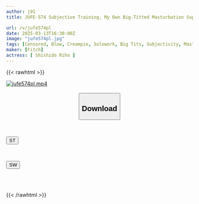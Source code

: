 ```yaml
---
author: j91
title: JUFE-574 Subjective Training, My Own Big-Titted Masturbation Support Pet, Teaching My Masochistic Student How To Help With Ejaculation, Riho Shishido

url: /v/jufe574pl
date: 2025-03-13T16:30:00Z
image: "jufe574pl.jpg"
tags: [Censored, Blow, Creampie, Solowork, Big Tits, Subjectivity, Masturbation Support	]
maker: [Fitch]
actress: [ Shishido Riho ]
---
```



{{< rawhtml >}}

<div class="video" data-videoid="4m7KPz0RP2HKjQD">
    <a href="javascript:;">
        <img src="/v/jufe574pl/jufe574pl.jpg" width="WIDTH" height="HEIGHT" alt="jufe574pl.mp4" loading="lazy">
    </a>
</div>

<script type="text/javascript" src="https://j91.asia/asset/on-demand-st.js"></script>

<br>
  <link rel="stylesheet" href="https://j91.asia/asset/bs5.css">
  
  <center>
  <button class="btn btn-primary" type="button" data-bs-toggle="collapse" data-bs-target=".multi-collapse" aria-expanded="false" aria-controls="multiCollapseExample1 multiCollapseExample2"><h2>Download</h2></button></center>
</p>
<div class="row">
  <div class="col">
    <div class="collapse multi-collapse" id="multiCollapseExample1">
      <div class="card card-body">
	      	      <br>
<div class="buttons">  
<p><a href="/v/jufe574pl/st.html" target="_blank"><button class="btn-hover color-3"><i class="fa fa-download"></i> ST</button></a></p></div>
    </div>
  </div>
</div>
  <div class="col">
    <div class="collapse multi-collapse" id="multiCollapseExample2">
      <div class="card card-body">
	      <br>
<div class="buttons">
<p><a href="/v/jufe574pl/sw.html" target="_blank"><button class="btn-hover color-2"><i class="fa fa-download"></i> SW</button></a></p></div>
<br><br>
      </div>
    </div>
  </div>
</div>

{{< /rawhtml >}}